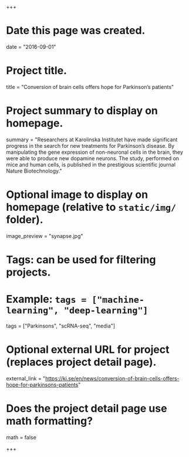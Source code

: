 +++
# Date this page was created.
date = "2016-09-01"

# Project title.
title = "Conversion of brain cells offers hope for Parkinson’s patients"

# Project summary to display on homepage.
summary = "Researchers at Karolinska Institutet have made significant progress in the search for new treatments for Parkinson’s disease. By manipulating the gene expression of non-neuronal cells in the brain, they were able to produce new dopamine neurons. The study, performed on mice and human cells, is published in the prestigious scientific journal Nature Biotechnology."

# Optional image to display on homepage (relative to `static/img/` folder).
image_preview = "synapse.jpg"

# Tags: can be used for filtering projects.
# Example: `tags = ["machine-learning", "deep-learning"]`
tags = ["Parkinsons", "scRNA-seq", "media"]

# Optional external URL for project (replaces project detail page).
external_link = "https://ki.se/en/news/conversion-of-brain-cells-offers-hope-for-parkinsons-patients"

# Does the project detail page use math formatting?
math = false

+++
